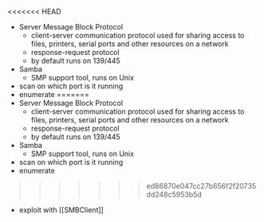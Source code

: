 <<<<<<< HEAD
- Server Message Block Protocol
	- client-server communication protocol used for sharing access to files, printers, serial ports and other resources on a network
	- response-request protocol
	- by default runs on 139/445
- Samba
	- SMP support tool, runs on Unix
- scan on which port is it running
- enumerate
=======
- Server Message Block Protocol
	- client-server communication protocol used for sharing access to files, printers, serial ports and other resources on a network
	- response-request protocol
	- by default runs on 139/445
- Samba
	- SMP support tool, runs on Unix
- scan on which port is it running
- enumerate
>>>>>>> ed86870e047cc27b656f2f20735dd248c5953b5d
- exploit with [[SMBClient]]